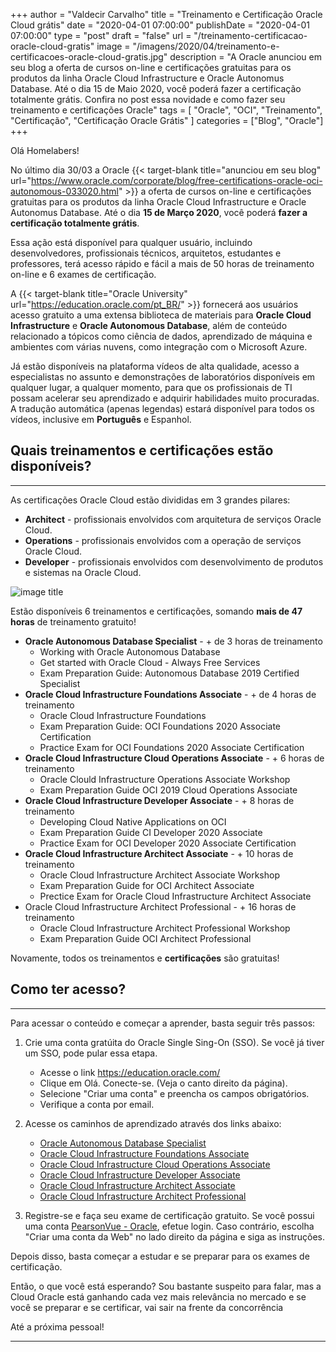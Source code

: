 +++
author = "Valdecir Carvalho"
title = "Treinamento e Certificação Oracle Cloud grátis"
date = "2020-04-01 07:00:00"
publishDate = "2020-04-01 07:00:00"
type = "post"
draft = "false"
url = "/treinamento-certificacao-oracle-cloud-gratis"
image = "/imagens/2020/04/treinamento-e-certificacoes-oracle-cloud-gratis.jpg"
description = "A Oracle anunciou em seu blog a oferta de cursos on-line e certificações gratuitas para os produtos da linha Oracle Cloud Infrastructure e Oracle Autonomus Database. Até o dia 15 de Maio 2020, você poderá fazer a certificação totalmente grátis. Confira no post essa novidade e como fazer seu treinamento e certificações Oracle"
tags = [
    "Oracle",
    "OCI",
    "Treinamento",
	"Certificação",
    "Certificação Oracle Grátis"
]
categories = ["Blog", "Oracle"]
+++

Olá Homelabers!

No último dia 30/03 a Oracle {{< target-blank title="anunciou em seu blog" url="https://www.oracle.com/corporate/blog/free-certifications-oracle-oci-autonomous-033020.html" >}} a oferta de cursos on-line e certificações gratuitas para os produtos da linha Oracle Cloud Infrastructure e Oracle Autonomus Database. Até o dia **15 de Março 2020**, você poderá **fazer a certificação totalmente grátis**.

Essa ação está disponível para qualquer usuário, incluindo desenvolvedores, profissionais técnicos, arquitetos, estudantes e professores, terá acesso rápido e fácil a mais de 50 horas de treinamento on-line e 6 exames de certificação.

A {{< target-blank title="Oracle University" url="https://education.oracle.com/pt_BR/" >}} fornecerá aos usuários acesso gratuito a uma extensa biblioteca de materiais para **Oracle Cloud Infrastructure** e **Oracle Autonomous Database**, além de conteúdo relacionado a tópicos como ciência de dados, aprendizado de máquina e ambientes com várias nuvens, como integração com o Microsoft Azure.

Já estão disponíveis na plataforma vídeos de alta qualidade, acesso a especialistas no assunto e demonstrações de laboratórios disponíveis em qualquer lugar, a qualquer momento, para que os profissionais de TI possam acelerar seu aprendizado e adquirir habilidades muito procuradas. A tradução automática (apenas legendas) estará disponível para todos os vídeos, inclusive em **Português** e Espanhol.

## Quais treinamentos e certificações estão disponíveis?
----
As certificações Oracle Cloud estão divididas em 3 grandes pilares:

* **Architect** - profissionais envolvidos com arquitetura de serviços Oracle Cloud.
* **Operations** - profissionais envolvidos com a operação de serviços Oracle Cloud.
* **Developer**  - profissionais envolvidos com desenvolvimento de produtos e sistemas na Oracle Cloud.

![image title](/imagens/2020/04/oracle-cloud-certification-path.jpg)

Estão disponíveis 6 treinamentos e certificações, somando **mais de 47 horas** de treinamento gratuito!

* **Oracle Autonomous Database Specialist** - + de 3 horas de treinamento
  * Working with Oracle Autonomous Database
  * Get started with Oracle Cloud - Always Free Services
  * Exam Preparation Guide: Autonomous Database 2019 Certified Specialist
* **Oracle Cloud Infrastructure Foundations Associate** - + de 4 horas de treinamento
  * Oracle Cloud Infrastructure Foundations
  * Exam Preparation Guide: OCI Foundations 2020 Associate Certification
  * Practice Exam for OCI Foundations 2020 Associate Certification
* **Oracle Cloud Infrastructure Cloud Operations Associate** - + 6 horas de treinamento
  * Oracle Clould Infrastructure Operations Associate Workshop
  * Exam Preparation Guide OCI 2019 Cloud Operations Associate
* **Oracle Cloud Infrastructure Developer Associate** - + 8 horas de treinamento
  * Developing Cloud Native Applications on OCI
  * Exam Preparation Guide CI Developer 2020 Associate
  * Practice Exam for OCI Developer 2020 Associate Certification
* **Oracle Cloud Infrastructure Architect Associate** - + 10 horas de treinamento
  * Oracle Cloud Infrastructure Architect Associate Workshop
  * Exam Preparation Guide for OCI Architect Associate
  * Prectice Exam for Oracle Cloud Infrastructure Architect Associate
* Oracle Cloud Infrastructure Architect Professional - + 16 horas de treinamento
  * Oracle Cloud Infrastructure Architect Professional Workshop
  * Exam Preparation Guide OCI Architect Professional

Novamente, todos os treinamentos e **certificações** são gratuitas!

## Como ter acesso?
----

Para acessar o conteúdo e começar a aprender, basta seguir três passos:

1. Crie uma conta gratúita do Oracle Single Sing-On (SSO). Se você já tiver um SSO, pode pular essa etapa.
   * Acesse o link https://education.oracle.com/
   * Clique em Olá. Conecte-se. (Veja o canto direito da página).
   * Selecione "Criar uma conta" e preencha os campos obrigatórios.
   * Verifique a conta por email.

2. Acesse os caminhos de aprendizado através dos links abaixo:

   * [Oracle Autonomous Database Specialist](https://learn.oracle.com/ols/learning-path/become-an-autonomous-database-specialist/35573/55666)
   * [Oracle Cloud Infrastructure Foundations Associate](https://learn.oracle.com/ols/learning-path/understand-oci-foundations/35644/75258)
   * [Oracle Cloud Infrastructure Cloud Operations Associate](https://learn.oracle.com/ols/learning-path/manage-oci-operations-associate/35644/60972)
   * [Oracle Cloud Infrastructure Developer Associate](https://learn.oracle.com/ols/learning-path/become-oci-developer-associate/35644/75248)
   * [Oracle Cloud Infrastructure Architect Associate](https://learn.oracle.com/ols/learning-path/become-oci-architect-associate/35644/75658)
   * [Oracle Cloud Infrastructure Architect Professional](https://learn.oracle.com/ols/learning-path/become-oci-architect-professional/35644/35802)

3. Registre-se e faça seu exame de certificação gratuito. 
Se você possui uma conta [PearsonVue - Oracle](https://home.pearsonvue.com/oracle), efetue login.
Caso contrário, escolha "Criar uma conta da Web" no lado direito da página e siga as instruções.

Depois disso, basta começar a estudar e se preparar para os exames de certificação.

Então, o que você está esperando? Sou bastante suspeito para falar, mas a Cloud Oracle está ganhando cada vez mais relevância no mercado e se você se preparar e se certificar, vai sair na frente da concorrência

Até a próxima pessoal!

----
